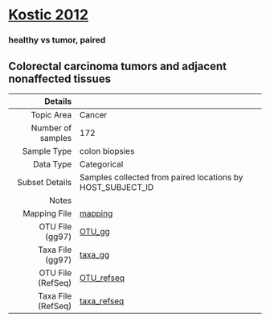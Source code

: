 # [Kostic 2012]( ../docs/kostic.md )

### healthy vs tumor, paired
## Colorectal carcinoma tumors and adjacent nonaffected tissues

| Details        |             |
| -------------: |-------------|
| Topic Area | Cancer
| Number of samples | 172
| Sample Type | colon biopsies
| Data Type | Categorical
| Subset Details | Samples collected from paired locations by HOST_SUBJECT_ID
| Notes | 
| Mapping File | [mapping]( ../datasets/kostic/mapping.txt)
| OTU File (gg97) | [OTU_gg]( ../datasets/kostic/gg/otutable.txt)
| Taxa File (gg97) | [taxa_gg]( ../datasets/kostic/gg/taxatable.txt)
| OTU File (RefSeq) | [OTU_refseq]( ../datasets/kostic/refseq/otutable.txt)
| Taxa File (RefSeq) | [taxa_refseq]( ../datasets/kostic/refseq/taxatable.txt)